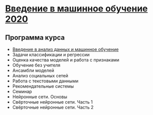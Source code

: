 # [Введение в машинное обучение 2020](https://sphere.mail.ru/curriculum/program/discipline/1027/) 

## Программа курса
* [Введение в анализ данных и машинное обучение](https://github.com/shestakoff/sphere-ml-intro/tree/master/2020/lecture01-intro)
* Задачи классификации и регрессии
* Оценка качества моделей и работа с признаками
* Обучение без учителя
* Ансамбли моделей
* Анализ социальных сетей
* Работа с текстовыми данными
* Рекомендательные системы
* Семинар
* Нейронные сети. Основы
* Свёрточные нейронные сети. Часть 1
* Свёрточные нейронные сети. Часть 2
